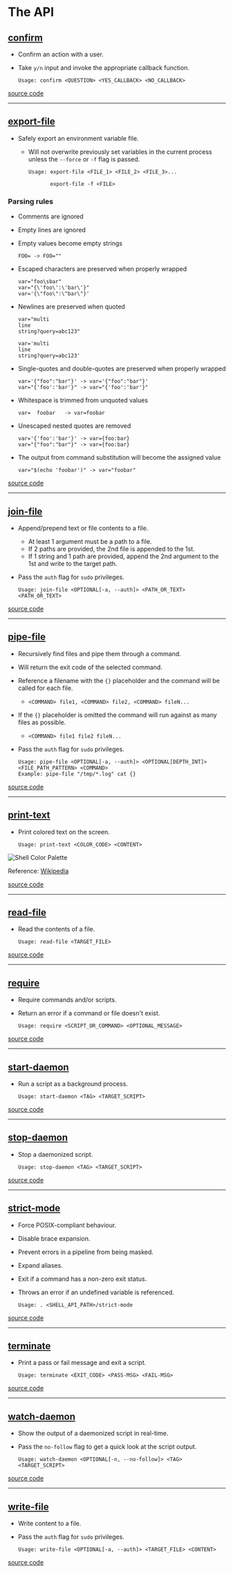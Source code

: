 # The API

## [confirm](#confirm)

- Confirm an action with a user.
- Take `y/n` input and invoke the appropriate callback function.

      Usage: confirm <QUESTION> <YES_CALLBACK> <NO_CALLBACK>

[source code](../shell/confirm)

---

## [export-file](#export-file)

- Safely export an environment variable file.
  - Will not overwrite previously set variables in the current process unless the `--force` or `-f` flag is passed.

        Usage: export-file <FILE_1> <FILE_2> <FILE_3>...

               export-file -f <FILE>

### Parsing rules

- Comments are ignored
- Empty lines are ignored

- Empty values become empty strings

      FOO= -> FOO=""

- Escaped characters are preserved when properly wrapped

      var="foo\sbar"
      var="{\'foo\':\'bar\'}"
      var='{\"foo\":\"bar\"}'

- Newlines are preserved when quoted

      var="multi
      line
      string?query=abc123"

      var='multi
      line
      string?query=abc123'

- Single-quotes and double-quotes are preserved when properly wrapped

      var='{"foo":"bar"}' -> var='{"foo":"bar"}'
      var="{'foo':'bar'}" -> var="{'foo':'bar'}"

- Whitespace is trimmed from unquoted values
      
      var=  foobar   -> var=foobar

- Unescaped nested quotes are removed
      
      var='{'foo':'bar'}' -> var={foo:bar}
      var="{"foo":"bar"}" -> var={foo:bar}

- The output from command substitution will become the assigned value

      var="$(echo 'foobar')" -> var="foobar"
      
[source code](../shell/export-file)

---

## [join-file](#join-file)

- Append/prepend text or file contents to a file.
  - At least 1 argument must be a path to a file.
  - If 2 paths are provided, the 2nd file is appended to the 1st.
  - If 1 string and 1 path are provided, append the 2nd argument to the 1st and write to the target path.
- Pass the `auth` flag for `sudo` privileges.

      Usage: join-file <OPTIONAL[-a, --auth]> <PATH_OR_TEXT> <PATH_OR_TEXT>

[source code](../shell/join-file)

---

## [pipe-file](#pipe-file)

- Recursively find files and pipe them through a command.
- Will return the exit code of the selected command.
- Reference a filename with the `{}` placeholder and the command will be called for each file.
  - `<COMMAND> file1, <COMMAND> file2, <COMMAND> fileN...`
- If the `{}` placeholder is omitted the command will run against as many files as possible.
  - `<COMMAND> file1 file2 fileN...`
- Pass the `auth` flag for `sudo` privileges.

      Usage: pipe-file <OPTIONAL[-a, --auth]> <OPTIONAL[DEPTH_INT]> <FILE_PATH_PATTERN> <COMMAND>
      Example: pipe-file "/tmp/*.log" cat {}

[source code](../shell/pipe-file)

---

## [print-text](#print-text)

- Print colored text on the screen.

      Usage: print-text <COLOR_CODE> <CONTENT>

![Shell Color Palette](https://github.com/abbotto/shell-api/raw/master/doc/asset/shell-color-palette.png "Shell Color Palette")

Reference: [Wikipedia](https://en.wikipedia.org/wiki/ANSI_escape_code#8-bit)

[source code](../shell/print-text)

---

## [read-file](#read-file)

- Read the contents of a file.

      Usage: read-file <TARGET_FILE>

[source code](../shell/read-file)

---

## [require](#require)

- Require commands and/or scripts.
- Return an error if a command or file doesn't exist.

      Usage: require <SCRIPT_OR_COMMAND> <OPTIONAL_MESSAGE>

[source code](../shell/require)

---

## [start-daemon](#start-daemon)

- Run a script as a background process.

      Usage: start-daemon <TAG> <TARGET_SCRIPT>

[source code](../shell/start-daemon)

---

## [stop-daemon](#stop-daemon)

- Stop a daemonized script.

      Usage: stop-daemon <TAG> <TARGET_SCRIPT>

[source code](../shell/stop-daemon)

---

## [strict-mode](#strict-mode)

- Force POSIX-compliant behaviour.
- Disable brace expansion.
- Prevent errors in a pipeline from being masked.
- Expand aliases.
- Exit if a command has a non-zero exit status.
- Throws an error if an undefined variable is referenced.

      Usage: . <SHELL_API_PATH>/strict-mode

[source code](../shell/strict-mode)

---

## [terminate](#terminate)

- Print a pass or fail message and exit a script.

      Usage: terminate <EXIT_CODE> <PASS-MSG> <FAIL-MSG>

[source code](../shell/terminate)

---

## [watch-daemon](#watch-daemon)

- Show the output of a daemonized script in real-time.
- Pass the `no-follow` flag to get a quick look at the script output.

      Usage: watch-daemon <OPTIONAL[-n, --no-follow]> <TAG> <TARGET_SCRIPT>

[source code](../shell/watch-daemon)

---

## [write-file](#write-file)

- Write content to a file.
- Pass the `auth` flag for `sudo` privileges.

      Usage: write-file <OPTIONAL[-a, --auth]> <TARGET_FILE> <CONTENT>

[source code](../shell/write-file)
